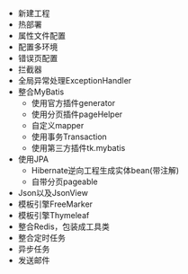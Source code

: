 
- 新建工程
- 热部署
- 属性文件配置
- 配置多环境
- 错误页配置
- 拦截器
- 全局异常处理ExceptionHandler
- 整合MyBatis
    - 使用官方插件generator
    - 使用分页插件pageHelper
    - 自定义mapper
    - 使用事务Transaction
    - 使用第三方插件tk.mybatis
- 使用JPA
    - Hibernate逆向工程生成实体bean(带注解)
    - 自带分页pageable
- Json以及JsonView
- 模板引擎FreeMarker
- 模板引擎Thymeleaf
- 整合Redis，包装成工具类
- 整合定时任务
- 异步任务
- 发送邮件
